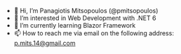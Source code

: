 - 👋 Hi, I’m Panagiotis Mitsopoulos (@pmitsopoulos)
- 👀 I’m interested in Web Development with .NET 6
- 🌱 I’m currently learning Blazor Framework
- 📫 How to reach me via email on the following address: p.mits.14@gmail.com

<!---
pmitsopoulos/pmitsopoulos is a ✨ special ✨ repository because its `README.md` (this file) appears on your GitHub profile.
You can click the Preview link to take a look at your changes.
--->

